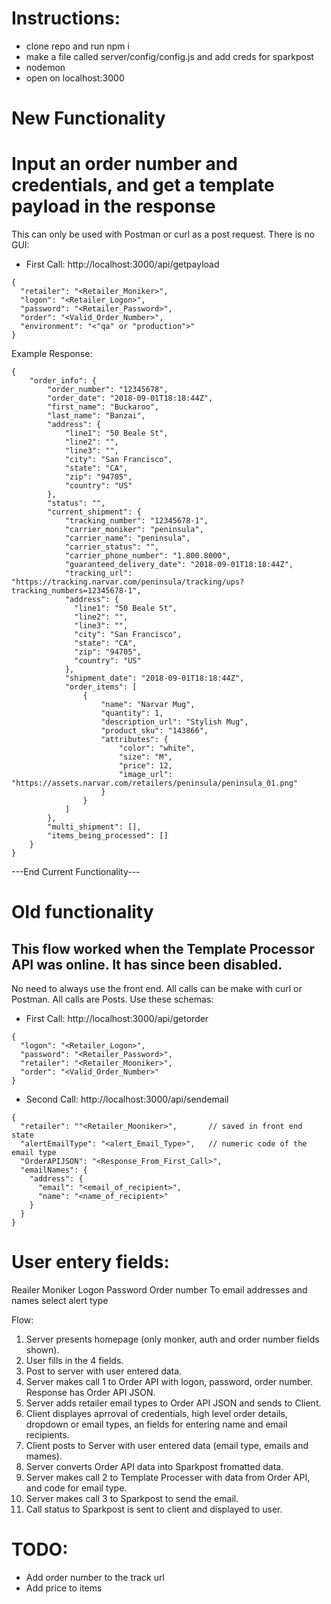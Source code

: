 # Instructions:

- clone repo and run npm i
- make a file called server/config/config.js and add creds for sparkpost
- nodemon
- open on localhost:3000


# New Functionality
# Input an order number and credentials, and get a template payload in the response

This can only be used with Postman or curl as a post request.  There is no GUI:
- First Call: http://localhost:3000/api/getpayload
```
{
  "retailer": "<Retailer_Moniker>",
  "logon": "<Retailer_Logon>",
  "password": "<Retailer_Password>",
  "order": "<Valid_Order_Number>",
  "environment": "<"qa" or "production">"
}
```

Example Response:
```
{
    "order_info": {
        "order_number": "12345678",
        "order_date": "2018-09-01T18:18:44Z",
        "first_name": "Buckaroo",
        "last_name": "Banzai",
        "address": {
            "line1": "50 Beale St",
            "line2": "",
            "line3": "",
            "city": "San Francisco",
            "state": "CA",
            "zip": "94705",
            "country": "US"
        },
        "status": "",
        "current_shipment": {
            "tracking_number": "12345678-1",
            "carrier_moniker": "peninsula",
            "carrier_name": "peninsula",
            "carrier_status": "",
            "carrier_phone_number": "1.800.8000",
            "guaranteed_delivery_date": "2018-09-01T18:18:44Z",
            "tracking_url": "https://tracking.narvar.com/peninsula/tracking/ups?tracking_numbers=12345678-1",
            "address": {
              "line1": "50 Beale St",
              "line2": "",
              "line3": "",
              "city": "San Francisco",
              "state": "CA",
              "zip": "94705",
              "country": "US"
            },
            "shipment_date": "2018-09-01T18:18:44Z",
            "order_items": [
                {
                    "name": "Narvar Mug",
                    "quantity": 1,
                    "description_url": "Stylish Mug",
                    "product_sku": "143866",
                    "attributes": {
                        "color": "white",
                        "size": "M",
                        "price": 12,
                        "image_url": "https://assets.narvar.com/retailers/peninsula/peninsula_01.png"
                    }
                }
            ]
        },
        "multi_shipment": [],
        "items_being_processed": []
    }
}
```


---End Current Functionality---








# Old functionality
## This flow worked when the Template Processor API was online.  It has since been disabled. 

No need to always use the front end.  All calls can be make with curl or Postman.  All calls are Posts.  Use these schemas:
- First Call: http://localhost:3000/api/getorder
```
{
  "logon": "<Retailer_Logon>",
  "password": "<Retailer_Password>",
  "retailer": "<Retailer_Mooniker>",
  "order": "<Valid_Order_Number>"
}
```
- Second Call: http://localhost:3000/api/sendemail
```
{
  "retailer": ""<Retailer_Mooniker>",       // saved in front end state
  "alertEmailType": "<alert_Email_Type>",   // numeric code of the email type
  "OrderAPIJSON": "<Response_From_First_Call>",
  "emailNames": {
    "address": {
      "email": "<email_of_recipient>",
      "name": "<name_of_recipient>"
    }
  }
}
```


# User entery fields:
Reailer Moniker
Logon
Password
Order number
To email addresses and names
select alert type

Flow:
1) Server presents homepage (only monker, auth and order number fields shown).
2) User fills in the 4 fields.
3) Post to server with user entered data.
4) Server makes call 1 to Order API with logon, password, order number. Response has Order API JSON.
5) Server adds retailer email types to Order API JSON and sends to Client.
6) Client displayes aprroval of credentials, high level order details, dropdown or email types, an fields for entering name and email recipients.
7) Client posts to Server with user entered data (email type, emails and mames).
8) Server converts Order API data into Sparkpost fromatted data.
9) Server makes call 2 to Template Processer with data from Order API, and code for email type.
10) Server makes call 3 to Sparkpost to send the email.
11) Call status to Sparkpost is sent to client and displayed to user.

# TODO:
- Add order number to the track url
- Add price to items
